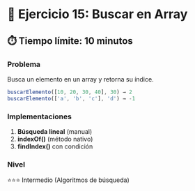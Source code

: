 # 🧩 Ejercicio 15: Buscar en Array

## ⏱️ **Tiempo límite: 10 minutos**

### **Problema**

Busca un elemento en un array y retorna su índice.

```javascript
buscarElemento([10, 20, 30, 40], 30) → 2
buscarElemento(['a', 'b', 'c'], 'd') → -1
```

### **Implementaciones**

1. **Búsqueda lineal** (manual)
2. **indexOf()** (método nativo)
3. **findIndex()** con condición

### **Nivel**

⭐⭐⭐ Intermedio (Algoritmos de búsqueda)
